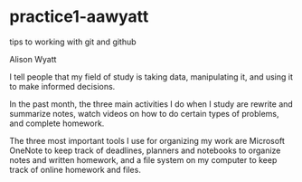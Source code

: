 # practice1-aawyatt
tips to working with git and github

Alison Wyatt

I tell people that my field of study is taking data, manipulating it, and using it to make informed decisions. 

In the past month, the three main activities I do when I study are rewrite and summarize notes, watch videos on how to do certain types of problems, and complete homework. 

The three most important tools I use for organizing my work are Microsoft OneNote to keep track of deadlines, planners and notebooks to organize notes and written homework, and a file system on my computer to keep track of online homework and files. 
